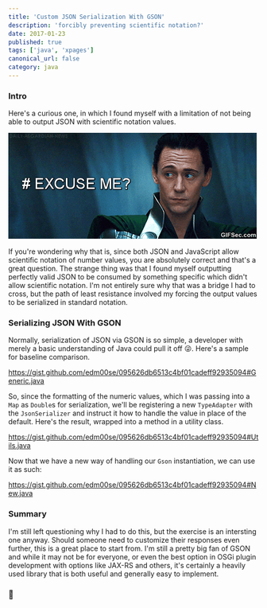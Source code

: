 ```yaml
---
title: 'Custom JSON Serialization With GSON'
description: 'forcibly preventing scientific notation?'
date: 2017-01-23
published: true
tags: ['java', 'xpages']
canonical_url: false
category: java
---
```


### Intro

Here's a curious one, in which I found myself with a limitation of not being able to output JSON with scientific notation values.

![wait, what?](./images/ExcuseMe.gif)

If you're wondering why that is, since both JSON and JavaScript allow scientific notation of number values, you are absolutely correct and that's a great question. The strange thing was that I found myself outputting perfectly valid JSON to be consumed by something specific which didn't allow scientific notation. I'm not entirely sure why that was a bridge I had to cross, but the path of least resistance involved my forcing the output values to be serialized in standard notation.

### Serializing JSON With GSON

Normally, serialization of JSON via GSON is so simple, a developer with merely a basic understanding of Java could pull it off 😜. Here's a sample for baseline comparison.

https://gist.github.com/edm00se/095626db6513c4bf01cadeff92935094#Generic.java

So, since the formatting of the numeric values, which I was passing into a `Map` as `Double`s for serialization, we'll be registering a new `TypeAdapter` with the `JsonSerializer` and instruct it how to handle the value in place of the default. Here's the result, wrapped into a method in a utility class.

https://gist.github.com/edm00se/095626db6513c4bf01cadeff92935094#Utils.java

Now that we have a new way of handling our `Gson` instantiation, we can use it as such:

https://gist.github.com/edm00se/095626db6513c4bf01cadeff92935094#New.java

### Summary

I'm still left questioning why I had to do this, but the exercise is an intersting one anyway. Should someone need to customize their responses even further, this is a great place to start from. I'm still a pretty big fan of GSON and while it may not be for everyone, or even the best option in OSGi plugin development with options like JAX-RS and others, it's certainly a heavily used library that is both useful and generally easy to implement.

### 🍻
